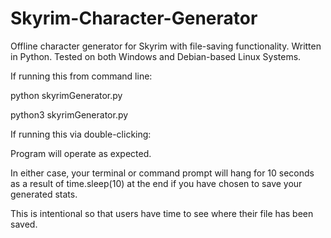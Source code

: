 # Skyrim-Character-Generator
Offline character generator for Skyrim with file-saving functionality.  Written in Python.  Tested on both Windows and Debian-based Linux Systems.

If running this from command line:

  python skyrimGenerator.py
  
  python3 skyrimGenerator.py
  
If running this via double-clicking:
  
  Program will operate as expected.

In either case, your terminal or command prompt will hang for 10 seconds as a result of time.sleep(10) at the end if you have chosen to save your generated stats.

This is intentional so that users have time to see where their file has been saved.
